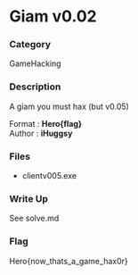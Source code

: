 # Giam v0.02

### Category

GameHacking

### Description

A giam you must hax (but v0.05)

Format : **Hero{flag}**<br>
Author : **iHuggsy**

### Files

- clientv005.exe

### Write Up

See solve.md

### Flag

Hero{now_thats_a_game_hax0r}